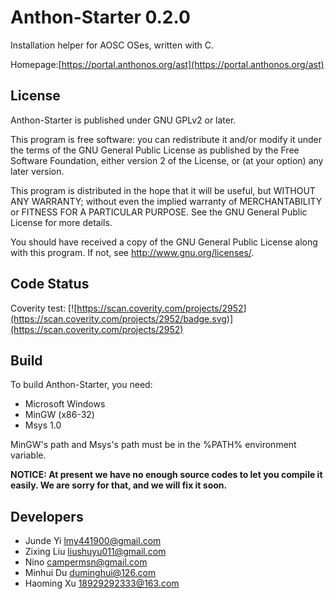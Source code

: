 # Anthon-Starter 0.2.0

Installation helper for AOSC OSes, written with C.

Homepage:[https://portal.anthonos.org/ast](https://portal.anthonos.org/ast)

## License

Anthon-Starter is published under GNU GPLv2 or later.

This program is free software: you can redistribute it and/or modify
it under the terms of the GNU General Public License as published by
the Free Software Foundation, either version 2 of the License, or
(at your option) any later version.

This program is distributed in the hope that it will be useful,
but WITHOUT ANY WARRANTY; without even the implied warranty of
MERCHANTABILITY or FITNESS FOR A PARTICULAR PURPOSE.  See the
GNU General Public License for more details.

You should have received a copy of the GNU General Public License
along with this program. If not, see <http://www.gnu.org/licenses/>.

## Code Status
Coverity test: [![https://scan.coverity.com/projects/2952](https://scan.coverity.com/projects/2952/badge.svg)](https://scan.coverity.com/projects/2952)

## Build

To build Anthon-Starter, you need:

  * Microsoft Windows
  * MinGW (x86-32)
  * Msys 1.0

MinGW's path and Msys's path must be in the %PATH% environment variable.

**NOTICE: At present we have no enough source codes to let you compile it easily. We are sorry for that, and we will fix it soon.**

## Developers

  * Junde Yi <lmy441900@gmail.com>
  * Zixing Liu <liushuyu011@gmail.com>
  * Nino <campermsn@gmail.com>
  * Minhui Du <duminghui@126.com>
  * Haoming Xu <18929292333@163.com>
